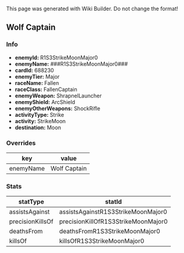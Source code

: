 <span class="wiki-builder">This page was generated with Wiki Builder. Do not change the format!</span>

## Wolf Captain
### Info
* **enemyId:** R1S3StrikeMoonMajor0
* **enemyName:** ###R1S3StrikeMoonMajor0###
* **cardId:** 688230
* **enemyTier:** Major
* **raceName:** Fallen
* **raceClass:** FallenCaptain
* **enemyWeapon:** ShrapnelLauncher
* **enemyShield:** ArcShield
* **enemyOtherWeapons:** ShockRifle
* **activityType:** Strike
* **activity:** StrikeMoon
* **destination:** Moon

### Overrides
key | value
--- | -----
enemyName | Wolf Captain

### Stats
statType | statId
-------- | ------
assistsAgainst | assistsAgainstR1S3StrikeMoonMajor0
precisionKillsOf | precisionKillOfR1S3StrikeMoonMajor0
deathsFrom | deathsFromR1S3StrikeMoonMajor0
killsOf | killsOfR1S3StrikeMoonMajor0

